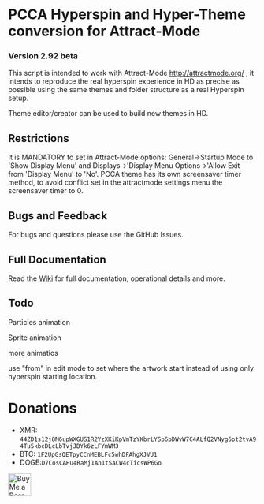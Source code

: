 # PCCA Hyperspin and Hyper-Theme conversion for Attract-Mode

### Version 2.92 beta

This script is intended to work with Attract-Mode http://attractmode.org/ , it intends to reproduce the real hyperspin experience in HD as precise as possible using the same themes and folder structure as a real Hyperspin setup.

Theme editor/creator can be used to build new themes in HD.

## Restrictions
It is MANDATORY to set in Attract-Mode options: General->Startup Mode to 'Show Display Menu' and Displays->'Display Menu Options->'Allow Exit from 'Display Menu' to 'No'.
PCCA theme has its own screensaver timer method, to avoid conflict set in the attractmode settings menu the screensaver timer to 0.

## Bugs and Feedback
For bugs and questions please use the GitHub Issues.

## Full Documentation
Read the [Wiki](https://github.com/pcca-matrix/PCCA-Layout/wiki) for full documentation, operational details and more.

## Todo
Particles animation

Sprite animation

more animatios

use "from" in edit mode to set where the artwork start instead of using only hyperspin starting location.


# Donations
* XMR: `44ZD1s12j8M6upWXGUS1R2YzXKiKpVmTzYKbrLYSp6pDWvW7C4ALfQ2VNyg6pt2tvA94Tu5kbcDLcLbTvjJBYk6zLFYmWM3`
* BTC: `1F2UpGsQETpyCCnMEBLFc5whDFAhgXJVU1`
* DOGE:`D7CosCAHu4RaMj1An1tSACW4cTicsWP6Go`

<a href='https://ko-fi.com/pccamatrix' target='_blank'><img height='35' style='border:0px;height:46px;' src='https://pcca.be/buymeabeer.png' border='0' alt='Buy Me a Beer at ko-fi.com' />
